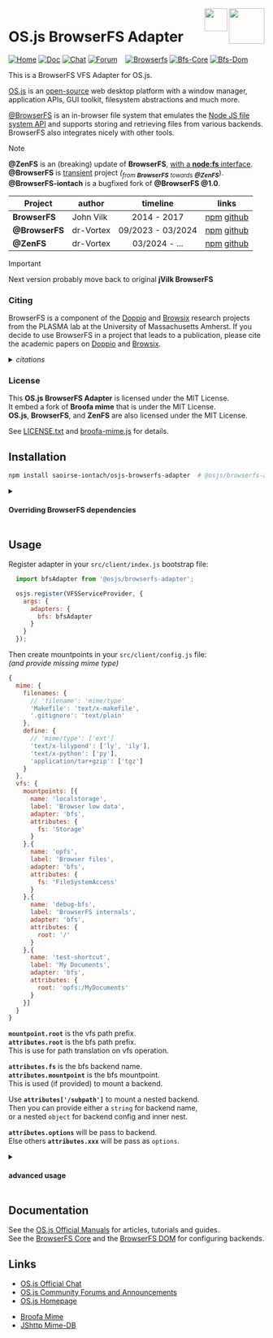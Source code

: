 <img align="right" src="https://www.tutorialkart.com/wp-content/uploads/2017/09/node-fs.png" height=70>
<img align="right" src="https://raw.githubusercontent.com/os-js/gfx/master/logo-footer.png" height=45>

# OS.js BrowserFS Adapter

[![Home](https://img.shields.io/badge/osjs-home-572a79.svg)](https://www.os-js.org)
[![Doc](https://img.shields.io/badge/osjs-doc-5e96cd.svg)](https://manual.os-js.org)
[![Chat](https://img.shields.io/badge/osjs-chat-0dbd8b.svg)](https://gitter.im/os-js/OS.js)
[![Forum](https://img.shields.io/badge/osjs-forum-1f883d.svg)](https://community.os-js.org/)
&nbsp;&nbsp;
[![Browserfs](https://img.shields.io/badge/bfs-iontach-25b425.svg)](https://github.com/saoirse-iontach/browser-fs-dom)
[![Bfs-Core](https://img.shields.io/badge/bfs-core-25b425.svg)](https://saoirse-iontach.github.io/browser-fs-core)
[![Bfs-Dom](https://img.shields.io/badge/bfs-dom-25b425.svg)](https://saoirse-iontach.github.io/browser-fs-dom)

This is a BrowserFS VFS Adapter for OS.js.

[OS.js](https://www.os-js.org/)
is an [open-source](https://raw.githubusercontent.com/os-js/OS.js/master/LICENSE)
web desktop platform with a window manager, application APIs, GUI toolkit, filesystem abstractions and much more.

[@BrowserFS](https://github.com/saoirse-iontach/browser-fs-core)
is an in-browser file system that emulates the [Node JS file system API](http://nodejs.org/api/fs.html)
and supports storing and retrieving files from various backends.
BrowserFS also integrates nicely with other tools.

> [!NOTE]
> **@ZenFS** is an (breaking) update of **BrowserFS**, <ins>with a **node:fs**  interface</ins>.
> \
> **@BrowserFS** is [transient](//github.com/browser-fs/NOTICE) project
> _(<sub>from **BrowserFS** towards **@ZenFS**</sub>_).
> \
> **@BrowserFS-iontach**</ins> is a bugfixed fork of **@BrowserFS @1.0**.
>
> | Project        | author    | timeline          | links |
> | -------------- | --------- | :---------------: | :---: |
> | **BrowserFS**  | John Vilk | 2014 - 2017       | [npm](//www.npmjs.com/package/browserfs) [github](//github.com/jvilk/BrowserFS) |
> | **@BrowserFS** | dr-Vortex | 09/2023 - 03/2024 | [npm](//www.npmjs.com/org/browserfs) [github](//github.com/browser-fs) |
> | **@ZenFS**     | dr-Vortex | 03/2024 - ...     | [npm](//www.npmjs.com/org/zenfs) [github](//github.com/zen-fs) |

> [!IMPORTANT]
> Next version probably move back to original **jVilk BrowserFS**

### Citing

BrowserFS is a component of the [Doppio](http://doppiojvm.org/) and [Browsix](https://browsix.org/) research projects from the PLASMA lab at the University of Massachusetts Amherst. If you decide to use BrowserFS in a project that leads to a publication, please cite the academic papers on [Doppio](https://dl.acm.org/citation.cfm?doid=2594291.2594293) and [Browsix](https://dl.acm.org/citation.cfm?id=3037727).

<details><summary><i>citations</i></summary>

  - > John Vilk and Emery D. Berger. Doppio: Breaking the Browser Language Barrier. In
      *Proceedings of the 35th ACM SIGPLAN Conference on Programming Language Design and Implementation*
      (2014), pp. 508–518.

    <details><summary><i>references</i></summary>

    ```bibtex
    @inproceedings{VilkDoppio,
        author	= {John Vilk and Emery D. Berger},
        title	= {{Doppio: Breaking the Browser Language Barrier}},
        booktitle	= {Proceedings of the 35th {ACM} {SIGPLAN} Conference
        			on Programming Language Design and Implementation},
        pages	= {508--518},
        year	= {2014},
        url	= {http://doi.acm.org/10.1145/2594291.2594293},
        doi	= {10.1145/2594291.2594293}
    }
    ```
    </details>

  - > Bobby Powers, John Vilk, and Emery D. Berger. Browsix: Bridging the Gap Between Unix and the Browser.
      In *Proceedings of the Twenty-Second International Conference on Architectural Support
      for Programming Languages and Operating Systems* (2017), pp. 253–266.

    <details><summary><i>references</i></summary>

    ```bibtex
    @inproceedings{PowersBrowsix,
        author	= {Bobby Powers and John Vilk and Emery D. Berger},
        title	= {{Browsix: Bridging the Gap Between Unix and the Browser}},
        booktitle	= {Proceedings of the Twenty-Second International Conference
        			on Architectural Support for Programming Languages and Operating Systems},
        pages	= {253--266},
        year	= {2017},
        url	= {http://doi.acm.org/10.1145/3037697.3037727},
        doi	= {10.1145/3037697.3037727}
    }
    ```

    </details>
</details>

### License

This **OS.js BrowserFS Adapter** is licensed under the MIT License.\
It embed a fork of **Broofa mime** that is under the MIT License.\
**OS.js**, **BrowserFS**, and **ZenFS** are also licensed under the MIT License.

See [LICENSE.txt](LICENSE.txt) and [broofa-mime.js](broofa-mime.js) for details.

## Installation

```sh
npm install saoirse-iontach/osjs-browserfs-adapter  # @osjs/browserfs-adapter
```

<details><summary><h4>Overriding BrowserFS dependencies</h4></summary>

  If you fork **@BrowserFS-iontach**, then add the following to your *package.json*:

  ```json
    "scripts": {
      "dependencies": "npx bfs-adapter-prepare",
      "test": "npx bfs-adapter-test"
    },
    "dependencies": {
      "@browserfs/core": "...",
      "@browserfs/fs-dom": "..."
    }
  ```

  Then if you remove a ```@browserfs/*```, you must do ```npm ci```.

  #### Testing

  Run simple tests with `npx bfs-adapter-test`.\
  Then analyze console output.

</details>

## Usage

Register adapter in your `src/client/index.js` bootstrap file:

```js
  import bfsAdapter from '@osjs/browserfs-adapter';

  osjs.register(VFSServiceProvider, {
    args: {
      adapters: {
        bfs: bfsAdapter
      }
    }
  });
```

Then create mountpoints in your `src/client/config.js` file:\
*(and provide missing mime type)*

```js
{
  mime: {
    filenames: {
      // 'filename': 'mime/type'
      'Makefile': 'text/x-makefile',
      '.gitignore': 'text/plain'
    },
    define: {
      // 'mime/type': ['ext']
      'text/x-lilypond': ['ly', 'ily'],
      'text/x-python': ['py'],
      'application/tar+gzip': ['tgz']
    }
  },
  vfs: {
    mountpoints: [{
      name: 'localstorage',
      label: 'Browser low data',
      adapter: 'bfs',
      attributes: {
        fs: 'Storage'
      }
    },{
      name: 'opfs',
      label: 'Browser files',
      adapter: 'bfs',
      attributes: {
        fs: 'FileSystemAccess'
      }
    },{
      name: 'debug-bfs',
      label: 'BrowserFS internals',
      adapter: 'bfs',
      attributes: {
        root: '/'
      }
    },{
      name: 'test-shortcut',
      label: 'My Documents',
      adapter: 'bfs',
      attributes: {
        root: 'opfs:/MyDocuments'
      }
    }]
  }
}
```

**`mountpoint.root`** is the vfs path prefix.\
**`attributes.root`** is the bfs path prefix.\
This is use for path translation on vfs operation.

**`attributes.fs`** is the bfs backend name.\
**`attributes.mountpoint`** is the bfs mountpoint.\
This is used (if provided) to mount a backend.

Use **`attributes['/subpath']`** to mount a nested backend.\
Then you can provide either a `string` for backend name,\
or a nested `object` for backend config and inner nest.

**`attributes.options`** will be pass to backend. \
Else others **`attributes.xxx`** will be pass as `options`.

<!--
  mount: {
    name: string,  // mount id
    root?: string, // vfs path prefix
    attributes: fsconfig
  }

  config: fsname | fsconfig | FileSystem
  fsname: string
  fsconfig: {
      fs: string   // backend name
      root?: string,       // bfs path prefix
      mountpoint?: string  // bfs mount point
      ...backendConfig,
      ...nestedMounts: {[subpath: '/'+string]: config}
    }
-->

<details><summary><h4>advanced usage</h4></summary>

```js
  // Await all
  import bfsAdapter from '@osjs/browserfs-adapter';

  const {mime, core, dom, browserfs, adapter} = await bfsAdapter.default;
```

```js
  // Await some
  import bfsAdapter from '@osjs/browserfs-adapter';

  const mime = await bfsAdapter.mime;
  const adapter = await bfsAdapter.adapter;
```

```js
  // Don't wait for the adapter
  import bfsAdapter from '@osjs/browserfs-adapter';

  const adapter = bfsAdapter.preload;
  // adapter will wait to complete mount,
  // andwill be updated to awaited  bfsAdapter.adapter
```

```js
  // internals api, to build your custom adapter
  import bfsAdapter from '@osjs/browserfs-adapter';

  const { browserfs, upgradeFs, mountHandler,
    mountOperations, vfsOperations, mime, vfsMime }
    = await bfsAdapter.adapter;
```

Open **`_index.html`** in a browser to have a view of exports.\
Then in the browser console, you can play with:
 - `require`: the requirejs module loader
 - `adapter`: the adapter factory (see basic usage)
 - `modules`: the bundled submodules (see advanced usage)

<!--
  preload is a dummy ready to use adapter
  that will on loaded be updated to real adapter ;
  mount operation will wait for that,
  while other operation will immediatly fail.
-->

</details>

## Documentation

See the [OS.js Official Manuals](https://manual.os-js.org/) for articles, tutorials and guides.\
See the [BrowserFS Core](https://saoirse-iontach.github.io/browser-fs-core)
and the [BrowserFS DOM](https://saoirse-iontach.github.io/browser-fs-dom) for configuring backends.

## Links

* [OS.js Official Chat](https://gitter.im/os-js/OS.js)
* [OS.js Community Forums and Announcements](https://community.os-js.org/)
* [OS.js Homepage](https://os-js.org/)

<!-- -->

* [Broofa Mime](https://github.com/broofa/mime)
* [JShttp Mime-DB](https://github.com/jshttp/mime-db)
